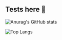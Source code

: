 ## Tests here 🤘

![Anurag's GitHub stats](https://github-readme-stats.vercel.app/api?username=eduardbiellier&show_icons=true&theme=tokyonight)

![Top Langs](https://github-readme-stats.vercel.app/api/top-langs/?username=eduardbiellier&layout=compact)

<!--
**eduardbiellier/eduardbiellier** is a ✨ _special_ ✨ repository because its `README.md` (this file) appears on your GitHub profile.

//
Here are some ideas to get you started:
- 🔭 I’m currently working on ...
- 🌱 I’m currently learning ...
- 👯 I’m looking to collaborate on ...
- 🤔 I’m looking for help with ...
- 💬 Ask me about ...
- 📫 How to reach me: ...
- 😄 Pronouns: ...
- ⚡ Fun fact: ...
-->
